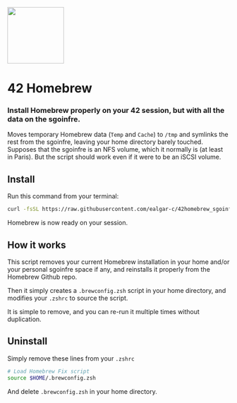 <img
  src="https://raw.githubusercontent.com/kube/vscode-42header/master/42.png" 
  width=128>

42 Homebrew
===========

### Install Homebrew properly on your 42 session, but with all the data on the sgoinfre.

Moves temporary Homebrew data (`Temp` and `Cache`) to `/tmp` and symlinks the rest from the sgoinfre, leaving your home directory barely touched.
Supposes that the sgoinfre is an NFS volume, which it normally is (at least in Paris). But the script should work even if it were to be an iSCSI volume.

Install
-------
Run this command from your terminal:

```sh
curl -fsSL https://raw.githubusercontent.com/ealgar-c/42homebrew_sgoinfre_ubuntu/master/install.sh | zsh
```

Homebrew is now ready on your session.

How it works
------------
This script removes your current Homebrew installation in your home and/or your personal sgoinfre space if any, and reinstalls it properly from the Homebrew Github repo.

Then it simply creates a `.brewconfig.zsh` script in your home directory, and modifies your `.zshrc` to source the script.

It is simple to remove, and you can re-run it multiple times without duplication.


Uninstall
---------
Simply remove these lines from your `.zshrc`

```sh
# Load Homebrew Fix script
source $HOME/.brewconfig.zsh
```

And delete `.brewconfig.zsh` in your home directory.

